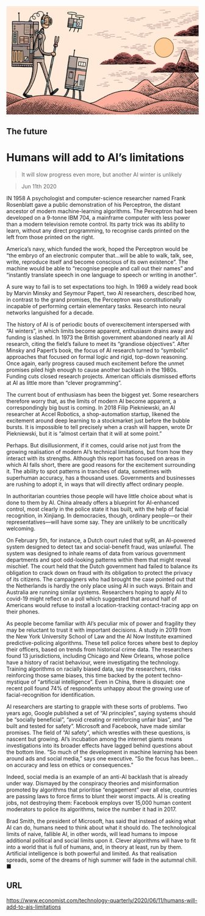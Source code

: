 ![](./images/20200613_TQD006.jpg)

## The future

# Humans will add to AI’s limitations

> It will slow progress even more, but another AI winter is unlikely

> Jun 11th 2020

IN 1958 A psychologist and computer-science researcher named Frank Rosenblatt gave a public demonstration of his Perceptron, the distant ancestor of modern machine-learning algorithms. The Perceptron had been developed on a 9-tonne IBM 704, a mainframe computer with less power than a modern television remote control. Its party trick was its ability to learn, without any direct programming, to recognise cards printed on the left from those printed on the right.

America’s navy, which funded the work, hoped the Perceptron would be “the embryo of an electronic computer that…will be able to walk, talk, see, write, reproduce itself and become conscious of its own existence”. The machine would be able to “recognise people and call out their names” and “instantly translate speech in one language to speech or writing in another”.

A sure way to fail is to set expectations too high. In 1969 a widely read book by Marvin Minsky and Seymour Papert, two AI researchers, described how, in contrast to the grand promises, the Perceptron was constitutionally incapable of performing certain elementary tasks. Research into neural networks languished for a decade.

The history of AI is of periodic bouts of overexcitement interspersed with “AI winters”, in which limits become apparent, enthusiasm drains away and funding is slashed. In 1973 the British government abandoned nearly all AI research, citing the field’s failure to meet its “grandiose objectives”. After Minsky and Papert’s book, the focus of AI research turned to “symbolic” approaches that focused on formal logic and rigid, top-down reasoning. Once again, early progress caused much excitement before the unmet promises piled high enough to cause another backlash in the 1980s. Funding cuts closed research projects. American officials dismissed efforts at AI as little more than “clever programming”.

The current bout of enthusiasm has been the biggest yet. Some researchers therefore worry that, as the limits of modern AI become apparent, a correspondingly big bust is coming. In 2018 Filip Piekniewski, an AI researcher at Accel Robotics, a shop-automation startup, likened the excitement around deep learning to a stockmarket just before the bubble bursts. It is impossible to tell precisely when a crash will happen, wrote Dr Piekniewski, but it is “almost certain that it will at some point.”

Perhaps. But disillusionment, if it comes, could arise not just from the growing realisation of modern AI’s technical limitations, but from how they interact with its strengths. Although this report has focused on areas in which AI falls short, there are good reasons for the excitement surrounding it. The ability to spot patterns in tranches of data, sometimes with superhuman accuracy, has a thousand uses. Governments and businesses are rushing to adopt it, in ways that will directly affect ordinary people.

In authoritarian countries those people will have little choice about what is done to them by AI. China already offers a blueprint for AI-enhanced control, most clearly in the police state it has built, with the help of facial recognition, in Xinjiang. In democracies, though, ordinary people—or their representatives—will have some say. They are unlikely to be uncritically welcoming.

On February 5th, for instance, a Dutch court ruled that syRI, an AI-powered system designed to detect tax and social-benefit fraud, was unlawful. The system was designed to inhale reams of data from various government departments and spot odd-looking patterns within them that might reveal mischief. The court held that the Dutch government had failed to balance its obligation to crack down on fraud with its obligation to protect the privacy of its citizens. The campaigners who had brought the case pointed out that the Netherlands is hardly the only place using AI in such ways. Britain and Australia are running similar systems. Researchers hoping to apply AI to covid-19 might reflect on a poll which suggested that around half of Americans would refuse to install a location-tracking contact-tracing app on their phones.

As people become familiar with AI’s peculiar mix of power and fragility they may be reluctant to trust it with important decisions. A study in 2019 from the New York University School of Law and the AI Now Institute examined predictive-policing algorithms. These tell police forces where best to deploy their officers, based on trends from historical crime data. The researchers found 13 jurisdictions, including Chicago and New Orleans, whose police have a history of racist behaviour, were investigating the technology. Training algorithms on racially biased data, say the researchers, risks reinforcing those same biases, this time backed by the potent techno-mystique of “artificial intelligence”. Even in China, there is disquiet: one recent poll found 74% of respondents unhappy about the growing use of facial-recognition for identification.

AI researchers are starting to grapple with these sorts of problems. Two years ago, Google published a set of “AI principles”, saying systems should be “socially beneficial”, “avoid creating or reinforcing unfair bias”, and “be built and tested for safety”. Microsoft and Facebook, have made similar promises. The field of “AI safety”, which wrestles with these questions, is nascent but growing. AI’s incubation among the internet giants means investigations into its broader effects have lagged behind questions about the bottom line. “So much of the development in machine learning has been around ads and social media,” says one executive. “So the focus has been…on accuracy and less on ethics or consequences.”

Indeed, social media is an example of an anti-AI backlash that is already under way. Dismayed by the conspiracy theories and misinformation promoted by algorithms that prioritise “engagement” over all else, countries are passing laws to force firms to blunt their worst impacts. AI is creating jobs, not destroying them: Facebook employs over 15,000 human content moderators to police its algorithms, twice the number it had in 2017.

Brad Smith, the president of Microsoft, has said that instead of asking what AI can do, humans need to think about what it should do. The technological limits of naive, fallible AI, in other words, will lead humans to impose additional political and social limits upon it. Clever algorithms will have to fit into a world that is full of humans, and, in theory at least, run by them. Artificial intelligence is both powerful and limited. As that realisation spreads, some of the dreams of high summer will fade in the autumnal chill. ■

## URL

https://www.economist.com/technology-quarterly/2020/06/11/humans-will-add-to-ais-limitations
